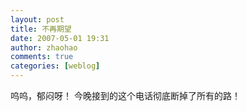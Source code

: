 ```yaml
---
layout: post
title: 不再期望
date: 2007-05-01 19:31
author: zhaohao
comments: true
categories: [weblog]
---
```

呜呜，郁闷呀！
今晚接到的这个电话彻底断掉了所有的路！
